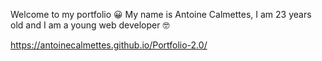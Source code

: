 Welcome to my portfolio 😀 
My name is Antoine Calmettes, I am 23 years old and I am a young web developer 🤓

 https://antoinecalmettes.github.io/Portfolio-2.0/
